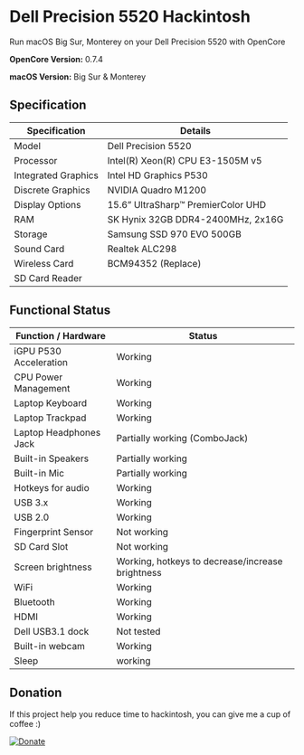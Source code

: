 # Dell Precision 5520 Hackintosh

Run macOS Big Sur, Monterey on your Dell Precision 5520 with OpenCore

<b>OpenCore Version:</b> 0.7.4

<b>macOS Version:</b> Big Sur & Monterey

## Specification

| Specification       | Details                            |
| ------------------- | ---------------------------------- |
| Model               | Dell Precision 5520                |
| Processor           | Intel(R) Xeon(R) CPU E3-1505M v5   |
| Integrated Graphics | Intel HD Graphics P530             |
| Discrete Graphics   | NVIDIA Quadro M1200                |
| Display Options     | 15.6” UltraSharp™ PremierColor UHD |
| RAM                 | SK Hynix 32GB DDR4-2400MHz, 2x16G  |
| Storage             | Samsung SSD 970 EVO 500GB          |
| Sound Card          | Realtek ALC298                     |
| Wireless Card       | BCM94352 (Replace)                 |
| SD Card Reader      |                                    |

## Functional Status

| Function / Hardware      | Status                                                     |
| ------------------------ | ---------------------------------------------------------- |
| iGPU P530 Acceleration   | Working                                                    |
| CPU Power Management     | Working                                                    |
| Laptop Keyboard          | Working                                                    |
| Laptop Trackpad          | Working                                                    |
| Laptop Headphones Jack   | Partially working (ComboJack)                              |
| Built-in Speakers        | Partially working                                          |
| Built-in Mic             | Partially working                                          |
| Hotkeys for audio        | Working                                                    |
| USB 3.x                  | Working                                                    |
| USB 2.0                  | Working                                                    |
| Fingerprint Sensor       | Not working                                                |
| SD Card Slot             | Not working                                                |
| Screen brightness        | Working, hotkeys to decrease/increase brightness           |
| WiFi                     | Working                                                    |
| Bluetooth                | Working                                                    |
| HDMI                     | Working                                                    |
| Dell USB3.1 dock         | Not tested                                                 |
| Built-in webcam          | Working                                                    |
| Sleep                    | working                                                    |

## Donation
If this project help you reduce time to hackintosh, you can give me a cup of coffee :) 

[![Donate](https://img.shields.io/badge/Donate-PayPal-green.svg)](https://paypal.me/thanhld?country.x=VN&locale.x=vi_VN)